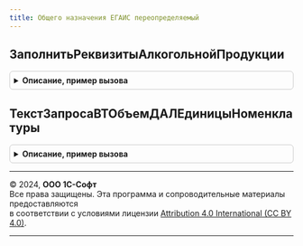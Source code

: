 ```yaml
---
title: Общего назначения ЕГАИС переопределяемый
---
```



## ЗаполнитьРеквизитыАлкогольнойПродукции
<details style="margin: 1em 0; padding: 0.5em; border: 1px solid #ccc; border-radius: 6px;">

<summary style="font-weight: bold; cursor: pointer;">Описание, пример вызова</summary>

```bsl

// Заполняет в переданной таблице значений реквизиты: Крепость, ВидПродукции и Объем.
//
// Параметры:
//  ТаблицаНоменклатуры - ТаблицаЗначений - таблица номенклатуры с колонками: НомерСтроки, Номенклатура.
Процедура ЗаполнитьРеквизитыАлкогольнойПродукции(ТаблицаНоменклатуры) Экспорт
```

Пример вызова
```bsl
ОбщегоНазначенияЕГАИСПереопределяемый.ЗаполнитьРеквизитыАлкогольнойПродукции(ТаблицаНоменклатуры) 
```
</details>

## ТекстЗапросаВТОбъемДАЛЕдиницыНоменклатуры
<details style="margin: 1em 0; padding: 0.5em; border: 1px solid #ccc; border-radius: 6px;">

<summary style="font-weight: bold; cursor: pointer;">Описание, пример вызова</summary>

```bsl

//Заполняет текст запроса для формирования временной таблицы коэффициентов пересчета базовых единиц измерения
//   номенклатуры в объем ЕГАИС (декалитры).
//
//Параметры:
//  ТекстЗапроса        - Строка - Заполняемый текст запроса.
//  ИмяТаблицыТовары    - Строка - Имя таблицы с колонками: Номенклатура, Характеристика.
//  ИмяВременнойТаблицы - Строка - Имя результирующей временной таблицы.
Процедура ТекстЗапросаВТОбъемДАЛЕдиницыНоменклатуры(ТекстЗапроса, ИмяТаблицыТовары, ИмяВременнойТаблицы) Экспорт
```

Пример вызова
```bsl
ОбщегоНазначенияЕГАИСПереопределяемый.ТекстЗапросаВТОбъемДАЛЕдиницыНоменклатуры(ТекстЗапроса, ИмяТаблицыТовары, ИмяВременнойТаблицы) 
```
</details>

---

© 2024, **ООО 1С-Софт**  
Все права защищены. Эта программа и сопроводительные материалы предоставляются  
в соответствии с условиями лицензии [Attribution 4.0 International (CC BY 4.0)](https://creativecommons.org/licenses/by/4.0/legalcode).

---
